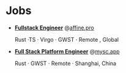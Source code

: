 # Jobs

-   [<b>Fullstack Engineer</b>](./affine.pro.md) @[affine.pro](http://affine.pro/)

    Rust ·TS · Virgo · GWST · Remote , Global

-   [<b>Full Stack Platform Engineer</b>](./mysc.app.md) @[mysc.app](https://mysc.app/)

    Rust · GWST · Remote · Shanghai, China
